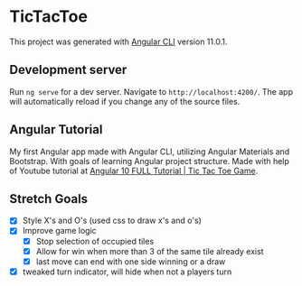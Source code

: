 # TicTacToe

This project was generated with [Angular CLI](https://github.com/angular/angular-cli) version 11.0.1.

## Development server

Run `ng serve` for a dev server. Navigate to `http://localhost:4200/`. The app will automatically reload if you change any of the source files.

## Angular Tutorial

My first Angular app made with Angular CLI, utilizing Angular Materials and Bootstrap. With goals of learning Angular project structure. Made with help of Youtube tutorial at [Angular 10 FULL Tutorial | Tic Tac Toe Game](https://www.youtube.com/watch?v=nEC4iYRD5n0).

## Stretch Goals
- [x] Style X's and O's (used css to draw x's and o's)
- [x] Improve game logic
    - [x] Stop selection of occupied tiles
    - [x] Allow for win when more than 3 of the same tile already exist
    - [x] last move can end with one side winning or a draw
- [x] tweaked turn indicator, will hide when not a players turn